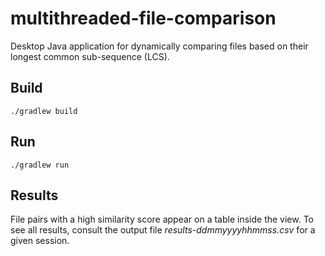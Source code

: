 # multithreaded-file-comparison
Desktop Java application for dynamically comparing files based on their longest common sub-sequence (LCS).

## Build
```./gradlew build```

## Run
```./gradlew run```

## Results
File pairs with a high similarity score appear on a table inside the view. To see all results, consult the output file _results-ddmmyyyyhhmmss.csv_ for a given session.
